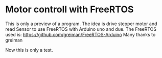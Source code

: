 # Motor controll with FreeRTOS
This is only a preview of a program.
The idea is drive stepper motor and read Sensor to use FreeRTOS with Arduino uno and due.
The FreeRTOS used is: https://github.com/greiman/FreeRTOS-Arduino
Many thanks to greiman

Now this is only a test.


